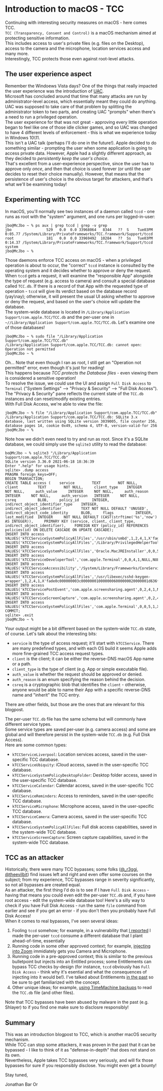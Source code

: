 # Introduction to macOS - TCC

Continuing with interesting security measures on macOS - here comes TCC.  
`TCC (Transparency, Consent and Control)` is a macOS mechanism aimed at protecting sensitive information.  
This includes access to user's private files (e.g. files on the Desktop), access to the camera and the microphone, location services access and many more.  
Interestingly, TCC protects those even against root-level attacks.

## The user experience aspect
Remember the Windoews Vista days? One of the things that really impacted the user experience was the introduction of [UAC](https://learn.microsoft.com/en-us/windows/security/identity-protection/user-account-control/how-user-account-control-works).  
Microsoft has concluded around that time that many attacks are run by administrator-level access, which essentially meant they could do anything.  
UAC was supposed to take care of that problem by splitting the administrator token to two parts, and creating UAC "prompts" when there's a need to run a privileged operation.  
The user experience for that was not great - approving every little operation began to feel like one of those idle clicker games, and so UAC was changed to have 4 different levels of enforcement - this is what we experience today in Windows 10\11.  
This isn't a UAC talk (perhaps I'll do one in the future!). Apple decided to do something similar - prompting the user when some application is going to access private data. However, Apple had a slightly different approach, as they decided to *persistently keep the user's choice*.  
That's excellent from a user-experience perspective, since the user has to approve only *once*, and then that choice is used forever (or until the user decides to reset their choice manually). However, that means that the persistence of user's choice is the obvious target for attackers, and that's what we'll be examining today!

## Experimenting with TCC
In macOS, you'll normally see two instances of a daemon called `tccd` - one runs as root with the "system" argument, and one runs per logged-in-user:

```shell
jbo@McJbo ~ % ps aux | grep tccd | grep -v grep
jbo                529   0.0  0.0 33968064   8344   ??  S    Tue03PM   0:05.77 /System/Library/PrivateFrameworks/TCC.framework/Support/tccd
root               181   0.0  0.0 33969492  10284   ??  Ss   Tue03PM   0:14.37 /System/Library/PrivateFrameworks/TCC.framework/Support/tccd system
jbo@McJbo ~ %
```

Those daemons enforce TCC access on macOS - when a privileged operation is about to occur, the "correct" `tccd` instance is consulted by the operating system and it decides whether to approve or deny the request.  
When `tccd` gets a request, it will examine the "responsible App" alongside the type of request (e.g. access to camera) and consult a special database called `TCC.db`. If there is a record of that App with the requested type of operation - `tccd` will give its verdict based on the database record (yay\nay); otherwise, it will present the usual UI asking whether to approve or deny the request, and based on the user's choice will update the database.  
The system-wide database is located in `/Library/Application Support/com.apple.TCC/TCC.db` and the per-user one in `~//Library/Application Support/com.apple.TCC/TCC.db`. Let's examine one of those databases!

```shell
jbo@McJbo ~ % sudo file "/Library/Application Support/com.apple.TCC/TCC.db"
/Library/Application Support/com.apple.TCC/TCC.db: cannot open: Operation not permitted
jbo@McJbo ~ % 
```

Oh... Note that even though I ran as root, I still get an "Operation not permitted" error, even though it's just for reading!  
This happens because *TCC protects the Database files* - even viewing them is considered a sensitive operation!  
To resolve the issue, we could use the UI and assign `Full Disk Access` to `Terminal` ("System Settings" --> "Privacy & Security" --> "Full Disk Access").  
The "Privacy & Security" pane reflects the current state of the `TCC.db` instances and can reset/modify existing entries.  
With Full Disk Access, we're able to view the file:

```shell
jbo@McJbo ~ % file "/Library/Application Support/com.apple.TCC/TCC.db"
/Library/Application Support/com.apple.TCC/TCC.db: SQLite 3.x database, last written using SQLite version 3039005, file counter 256, database pages 14, cookie 0x49, schema 4, UTF-8, version-valid-for 256
jbo@McJbo ~ %
```

Note how we didn't even need to try and run as root. Since it's a SQLite database, we could simply use the `sqlite3` utility to read the database:

```shell
bo@McJbo ~ % sqlite3 "/Library/Application Support/com.apple.TCC/TCC.db"
SQLite version 3.36.0 2021-06-18 18:36:39
Enter ".help" for usage hints.
sqlite> .dump access
PRAGMA foreign_keys=OFF;
BEGIN TRANSACTION;
CREATE TABLE access (    service        TEXT        NOT NULL,     client         TEXT        NOT NULL,     client_type    INTEGER     NOT NULL,     auth_value     INTEGER     NOT NULL,     auth_reason    INTEGER     NOT NULL,     auth_version   INTEGER     NOT NULL,     csreq          BLOB,     policy_id      INTEGER,     indirect_object_identifier_type    INTEGER,     indirect_object_identifier         TEXT NOT NULL DEFAULT 'UNUSED',     indirect_object_code_identity      BLOB,     flags          INTEGER,     last_modified  INTEGER     NOT NULL DEFAULT (CAST(strftime('%s','now') AS INTEGER)),     PRIMARY KEY (service, client, client_type, indirect_object_identifier),    FOREIGN KEY (policy_id) REFERENCES policies(id) ON DELETE CASCADE ON UPDATE CASCADE);
INSERT INTO access VALUES('kTCCServiceSystemPolicyAllFiles','/usr/sbin/smbd',1,2,4,1,X'fade0c000000002c0000000100000006000000020000000e636f6d2e6170706c652e736d6264000000000003',NULL,0,'UNUSED',NULL,0,1634341495);
VALUES('kTCCServiceSystemPolicyAllFiles','/Library/PrivilegedHelperTools/com.oracle.JavaInstallHelper',1,0,5,1,X'fade0c00000000a80000000100000006000000020000001c636f6d2e6f7261636c652e4a617661496e7374616c6c48656c706572000000060000000f000000060000000e000000010000000a2a864886f76364060206000000000000000000060000000e000000000000000a2a864886f7636406010d0000000000000000000b000000000000000a7375626a6563742e4f550000000000010000000a564235453254563936330000',NULL,NULL,'UNUSED',NULL,0,1636739681);
INSERT INTO access VALUES('kTCCServiceSystemPolicyAllFiles','Oracle.MacJREInstaller',0,0,5,1,X'fade0c00000000a4000000010000000600000002000000164f7261636c652e4d61634a5245496e7374616c6c65720000000000060000000f000000060000000e000000010000000a2a864886f76364060206000000000000000000060000000e000000000000000a2a864886f7636406010d0000000000000000000b000000000000000a7375626a6563742e4f550000000000010000000a564235453254563936330000',NULL,NULL,'UNUSED',NULL,0,1636739686);
INSERT INTO access VALUES('kTCCServiceDeveloperTool','com.apple.Terminal',0,0,4,1,NULL,NULL,0,'UNUSED',NULL,0,1669677542);
INSERT INTO access VALUES('kTCCServiceAccessibility','/System/Library/Frameworks/CoreServices.framework/Versions/A/Frameworks/AE.framework/Versions/A/Support/AEServer',1,0,4,1,X'fade0c000000003000000001000000060000000200000012636f6d2e6170706c652e4145536572766572000000000003',NULL,0,'UNUSED',NULL,0,1683241696);
INSERT INTO access VALUES('kTCCServiceSystemPolicyAllFiles','/usr/libexec/sshd-keygen-wrapper',1,2,4,1,X'fade0c000000003c0000000100000006000000020000001d636f6d2e6170706c652e737368642d6b657967656e2d7772617070657200000000000003',NULL,0,'UNUSED',NULL,0,1683310049);
INSERT INTO access VALUES('kTCCServicePostEvent','com.apple.screensharing.agent',0,2,4,1,NULL,NULL,0,'UNUSED',NULL,0,1683310059);
INSERT INTO access VALUES('kTCCServiceScreenCapture','com.apple.screensharing.agent',0,2,4,1,NULL,NULL,0,'UNUSED',NULL,0,1683310059);
INSERT INTO access VALUES('kTCCServiceSystemPolicyAllFiles','com.apple.Terminal',0,0,5,1,X'fade0c000000003000000001000000060000000200000012636f6d2e6170706c652e5465726d696e616c000000000003',NULL,NULL,'UNUSED',NULL,0,1684276653);
COMMIT;
sqlite> .exit
jbo@McJbo ~ %
```

Your output might be a bit different based on the system-wide `TCC.db` state, of course. Let's talk about the interesting bits:
- `service` is the type of access request; it'll start with `kTCCService`. There are many predefined types, and with each OS build it seems Apple adds more fine-grained TCC access request types.
- `client` is the client; it can be either the reverse-DNS macOS App name or a path.
- `client_type` is the type of client (e.g. App or simple executable file).
- `auth_value` is whether the request should be approved or denied.
- `auth_reason` is an enum specifying the reason behind the decision.
- `csreq` is a cryptographic blob that identifies the `client` - otherwise, anyone would be able to name their App with a specific reverse-DNS name and "inherit" the TCC entry.

There are other fields, but those are the ones that are relevant for this blogpost.

The per-user `TCC.db` file has the same schema but will commonly have different service types.  
Some service types are saved per-user (e.g. camera access) and some are global and will therefore persist in the system-wide `TCC.db` (e.g. Full Disk Access).  
Here are some common types:
- `kTCCServiceLiverpool`: Location services access, saved in the user-specific TCC database.
- `kTCCServiceUbiquity`: iCloud access, saved in the user-specific TCC database.
- `kTCCServiceSystemPolicyDesktopFolder`:	Desktop folder access, saved in the user-specific TCC database.
- `kTCCServiceCalendar`: Calendar access, saved in the user-specific TCC database.
- `kTCCServiceReminders`: Access to reminders, saved in the user-specific TCC database.
- `kTCCServiceMicrophone`: Microphone access, saved in the user-specific TCC database.
- `kTCCServiceCamera`: Camera access, saved in the user-specific TCC database.
- `kTCCServiceSystemPolicyAllFiles`: Full disk access capabilities, saved in the system-wide TCC database.
- `kTCCServiceScreenCapture`: Screen capture capabilities, saved in the system-wide TCC database.

## TCC as an attacker
Historically, there were many TCC bypasses; some folks ([@_r3ggi](https://twitter.com/_r3ggi), [@theevilbit](https://twitter.com/theevilbit)) find issues left and right and even offer some courses on the subject; from my experience, TCC bypasses range in severity significantly, so not all bypasses are created equal.  
As an attacker, the first thing I'd do is to see if I have `Full Disk Access` - having that means you could even edit the per-user `TCC.db` and, if you have root access - edit the system-wide database too! Here's a silly way to check if you have Full Disk Access - run the same `file` command from earlier and see if you get an error - if you don't then you probably have Full Disk Access!  
When it comes to real bypasses, I've seen several ideas:
1. Fooling `tccd` somehow; for example, in a vulnerability that [I reported](https://www.microsoft.com/en-us/security/blog/2022/01/10/new-macos-vulnerability-powerdir-could-lead-to-unauthorized-user-data-access/) I made the per-user `tccd` consume a different database that I plant ahead-of-time, essentially 
2. Running code in some other approved context; for example, [injecting into Zoom](https://www.csoonline.com/article/3535789/weakness-in-zoom-for-macos-allows-local-attackers-to-hijack-camera-and-microphone.html) immidiately gets you Camera and Microphone.
3. Running code in a pre-approved context; this is similar to the previous bulletpoint but injects into an Entitled process; some Entitlements can bypass TCC checks by-design (for instance, `tccd` obviously has `Full Disk Access` - think why it's esential and what the consequences of injecting into it would be!). I've talked about Entitlements [in the past](https://github.com/yo-yo-yo-jbo/macos_sip/) so be sure to get familiarized with the concept.
4. Other unique ideas; for example, [using TimeMachine backups](https://theevilbit.github.io/posts/cve_2020_9771/) to read the `TCC.db` file (and other files).

Note that TCC bypasses have been abused by malware in the past (e.g. Shlayer) to if you find one make sure to disclosre responsibly!

## Summary
This was an introduction blogpost to TCC, which is another macOS security mechanism.  
While TCC can stop some attackers, it was proven in the past that it can be bypassed - I like to think of it as "defense-in-depth" that does not stand on its own.  
Nevertheless, Apple takes TCC bypasses very seriously, and will fix those bypasses for sure if you responsibly disclose. You might even get a bounty!

Stay tuned,

Jonathan Bar Or
